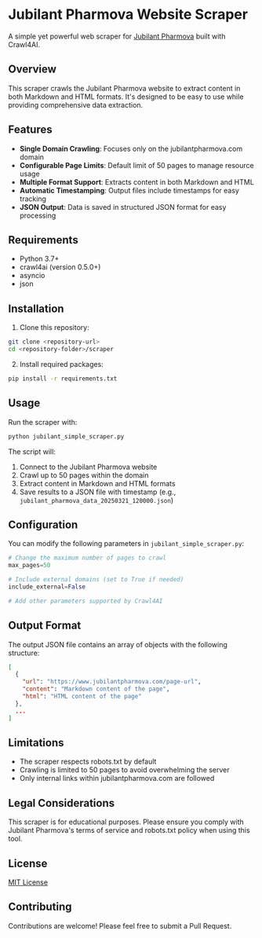 # Jubilant Pharmova Website Scraper

A simple yet powerful web scraper for [Jubilant Pharmova](https://www.jubilantpharmova.com/) built with Crawl4AI.

## Overview

This scraper crawls the Jubilant Pharmova website to extract content in both Markdown and HTML formats. It's designed to be easy to use while providing comprehensive data extraction.

## Features

- **Single Domain Crawling**: Focuses only on the jubilantpharmova.com domain
- **Configurable Page Limits**: Default limit of 50 pages to manage resource usage
- **Multiple Format Support**: Extracts content in both Markdown and HTML
- **Automatic Timestamping**: Output files include timestamps for easy tracking
- **JSON Output**: Data is saved in structured JSON format for easy processing

## Requirements

- Python 3.7+
- crawl4ai (version 0.5.0+)
- asyncio
- json

## Installation

1. Clone this repository:
```bash
git clone <repository-url>
cd <repository-folder>/scraper
```

2. Install required packages:
```bash
pip install -r requirements.txt
```

## Usage

Run the scraper with:

```bash
python jubilant_simple_scraper.py
```

The script will:
1. Connect to the Jubilant Pharmova website
2. Crawl up to 50 pages within the domain
3. Extract content in Markdown and HTML formats
4. Save results to a JSON file with timestamp (e.g., `jubilant_pharmova_data_20250321_120000.json`)

## Configuration

You can modify the following parameters in `jubilant_simple_scraper.py`:

```python
# Change the maximum number of pages to crawl
max_pages=50  

# Include external domains (set to True if needed)
include_external=False

# Add other parameters supported by Crawl4AI
```

## Output Format

The output JSON file contains an array of objects with the following structure:

```json
[
  {
    "url": "https://www.jubilantpharmova.com/page-url",
    "content": "Markdown content of the page",
    "html": "HTML content of the page"
  },
  ...
]
```

## Limitations

- The scraper respects robots.txt by default
- Crawling is limited to 50 pages to avoid overwhelming the server
- Only internal links within jubilantpharmova.com are followed

## Legal Considerations

This scraper is for educational purposes. Please ensure you comply with Jubilant Pharmova's terms of service and robots.txt policy when using this tool.

## License

[MIT License](LICENSE)

## Contributing

Contributions are welcome! Please feel free to submit a Pull Request. 